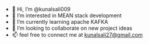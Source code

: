 - 👋 Hi, I’m @kunalsali009
- 👀 I’m interested in MEAN stack development
- 🌱 I’m currently learning apache KAFKA
- 💞️ I’m looking to collaborate on new project ideas
- 📫 feel free to connect me at kunalsali27@gmail.com

<!---
kunalsali009/kunalsali009 is a ✨ special ✨ repository because its `README.md` (this file) appears on your GitHub profile.
You can click the Preview link to take a look at your changes.
--->
